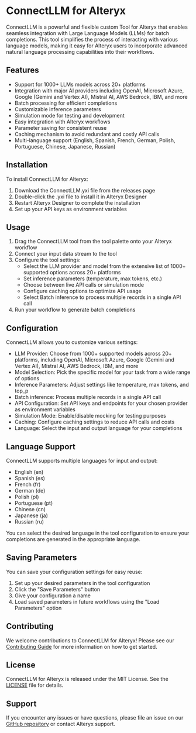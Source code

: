 # ConnectLLM for Alteryx

ConnectLLM is a powerful and flexible custom Tool for Alteryx that enables seamless integration with Large Language Models (LLMs) for batch completions. This tool simplifies the process of interacting with various language models, making it easy for Alteryx users to incorporate advanced natural language processing capabilities into their workflows.

## Features

- Support for 1000+ LLMs models across 20+ platforms
- Integration with major AI providers including OpenAI, Microsoft Azure, Google (Gemini and Vertex AI), Mistral AI, AWS Bedrock, IBM, and more
- Batch processing for efficient completions
- Customizable inference parameters
- Simulation mode for testing and development
- Easy integration with Alteryx workflows
- Parameter saving for consistent reuse
- Caching mechanism to avoid redundant and costly API calls
- Multi-language support (English, Spanish, French, German, Polish, Portuguese, Chinese, Japanese, Russian)

## Installation

To install ConnectLLM for Alteryx:

1. Download the ConnectLLM.yxi file from the releases page
2. Double-click the .yxi file to install it in Alteryx Designer
3. Restart Alteryx Designer to complete the installation
4. Set up your API keys as environment variables

## Usage

1. Drag the ConnectLLM tool from the tool palette onto your Alteryx workflow
2. Connect your input data stream to the tool
3. Configure the tool settings:
   - Select the LLM provider and model from the extensive list of 1000+ supported options across 20+ platforms
   - Set inference parameters (temperature, max tokens, etc.)
   - Choose between live API calls or simulation mode
   - Configure caching options to optimize API usage
   - Select Batch inference to process multiple records in a single API call
4. Run your workflow to generate batch completions

## Configuration

ConnectLLM allows you to customize various settings:

- LLM Provider: Choose from 1000+ supported models across 20+ platforms, including OpenAI, Microsoft Azure, Google (Gemini and Vertex AI), Mistral AI, AWS Bedrock, IBM, and more
- Model Selection: Pick the specific model for your task from a wide range of options
- Inference Parameters: Adjust settings like temperature, max tokens, and top_p
- Batch inference: Process multiple records in a single API call
- API Configuration: Set API keys and endpoints for your chosen provider as environment variables
- Simulation Mode: Enable/disable mocking for testing purposes
- Caching: Configure caching settings to reduce API calls and costs
- Language: Select the input and output language for your completions

## Language Support

ConnectLLM supports multiple languages for input and output:

- English (en)
- Spanish (es)
- French (fr)
- German (de)
- Polish (pl)
- Portuguese (pt)
- Chinese (cn)
- Japanese (ja)
- Russian (ru)

You can select the desired language in the tool configuration to ensure your completions are generated in the appropriate language.

## Saving Parameters

You can save your configuration settings for easy reuse:

1. Set up your desired parameters in the tool configuration
2. Click the "Save Parameters" button
3. Give your configuration a name
4. Load saved parameters in future workflows using the "Load Parameters" option

## Contributing

We welcome contributions to ConnectLLM for Alteryx! Please see our [Contributing Guide](CONTRIBUTING.md) for more information on how to get started.

## License

ConnectLLM for Alteryx is released under the MIT License. See the [LICENSE](LICENSE) file for details.

## Support

If you encounter any issues or have questions, please file an issue on our [GitHub repository](https://github.com/jupiterbak/ConnectLLM-Alteryx/issues) or contact Alteryx support.
